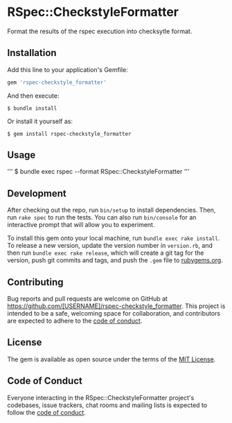 # RSpec::CheckstyleFormatter

Format the results of the rspec execution into checksytle format.

## Installation

Add this line to your application's Gemfile:

```ruby
gem 'rspec-checkstyle_formatter'
```

And then execute:

    $ bundle install

Or install it yourself as:

    $ gem install rspec-checkstyle_formatter

## Usage

'''
$ bundle exec rspec --format RSpec::CheckstyleFormatter
'''

## Development

After checking out the repo, run `bin/setup` to install dependencies. Then, run `rake spec` to run the tests. You can also run `bin/console` for an interactive prompt that will allow you to experiment.

To install this gem onto your local machine, run `bundle exec rake install`. To release a new version, update the version number in `version.rb`, and then run `bundle exec rake release`, which will create a git tag for the version, push git commits and tags, and push the `.gem` file to [rubygems.org](https://rubygems.org).

## Contributing

Bug reports and pull requests are welcome on GitHub at https://github.com/[USERNAME]/rspec-checkstyle_formatter. This project is intended to be a safe, welcoming space for collaboration, and contributors are expected to adhere to the [code of conduct](https://github.com/[USERNAME]/rspec-checkstyle_formatter/blob/master/CODE_OF_CONDUCT.md).


## License

The gem is available as open source under the terms of the [MIT License](https://opensource.org/licenses/MIT).

## Code of Conduct

Everyone interacting in the RSpec::CheckstyleFormatter project's codebases, issue trackers, chat rooms and mailing lists is expected to follow the [code of conduct](https://github.com/[USERNAME]/rspec-checkstyle_formatter/blob/master/CODE_OF_CONDUCT.md).
